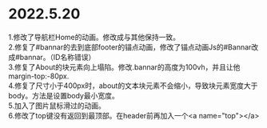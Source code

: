 # 2022.5.20
1.修改了导航栏Home的动画。修改成与其他保持一致。 <br/>
2.修复了#bannar的去到底部footer的锚点动画，修改了锚点动画Js的#Bannar改成#bannar。（ID名称错误）<br/>
3.修复了About的块元素向上塌陷。修改.bannar的高度为100vh，并且让他margin-top:-80px.<br/>
4.修复了尺寸小于400px时，about的文本块元素不会缩小，导致块元素宽度大于body。方法是设置body最小宽度。<br/>
5.加入了图片鼠标滑过的动画。<br/>
6.修改了top键没有返回到最顶部。在header前再加入一个&lt;a name="top"></a&gt;  <br/>
